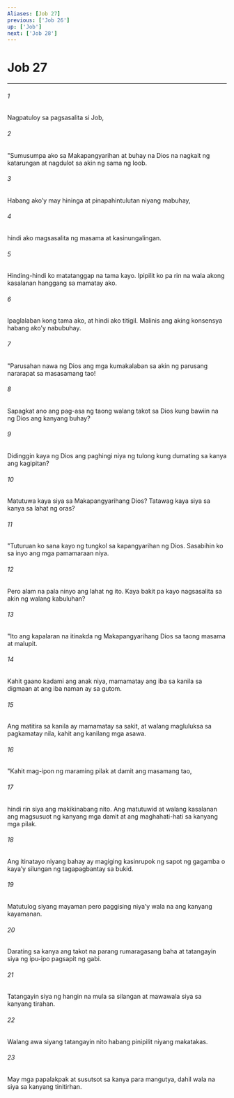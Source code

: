 ```yaml
---
Aliases: [Job 27]
previous: ['Job 26']
up: ['Job']
next: ['Job 28']
---
```

# Job 27

***






















###### 1 










Nagpatuloy sa pagsasalita si Job, 





















###### 2 










"Sumusumpa ako sa Makapangyarihan at buhay na Dios na nagkait ng katarungan at nagdulot sa akin ng sama ng loob. 





















###### 3 










Habang akoʼy may hininga at pinapahintulutan niyang mabuhay, 





















###### 4 










hindi ako magsasalita ng masama at kasinungalingan. 





















###### 5 










Hinding-hindi ko matatanggap na tama kayo. Ipipilit ko pa rin na wala akong kasalanan hanggang sa mamatay ako. 





















###### 6 










Ipaglalaban kong tama ako, at hindi ako titigil. Malinis ang aking konsensya habang akoʼy nabubuhay. 





















###### 7 










"Parusahan nawa ng Dios ang mga kumakalaban sa akin ng parusang nararapat sa masasamang tao! 





















###### 8 










Sapagkat ano ang pag-asa ng taong walang takot sa Dios kung bawiin na ng Dios ang kanyang buhay? 





















###### 9 










Didinggin kaya ng Dios ang paghingi niya ng tulong kung dumating sa kanya ang kagipitan? 





















###### 10 










Matutuwa kaya siya sa Makapangyarihang Dios? Tatawag kaya siya sa kanya sa lahat ng oras? 





















###### 11 










"Tuturuan ko sana kayo ng tungkol sa kapangyarihan ng Dios. Sasabihin ko sa inyo ang mga pamamaraan niya. 





















###### 12 










Pero alam na pala ninyo ang lahat ng ito. Kaya bakit pa kayo nagsasalita sa akin ng walang kabuluhan? 





















###### 13 










"Ito ang kapalaran na itinakda ng Makapangyarihang Dios sa taong masama at malupit. 





















###### 14 










Kahit gaano kadami ang anak niya, mamamatay ang iba sa kanila sa digmaan at ang iba naman ay sa gutom. 





















###### 15 










Ang matitira sa kanila ay mamamatay sa sakit, at walang magluluksa sa pagkamatay nila, kahit ang kanilang mga asawa. 





















###### 16 










"Kahit mag-ipon ng maraming pilak at damit ang masamang tao, 





















###### 17 










hindi rin siya ang makikinabang nito. Ang matutuwid at walang kasalanan ang magsusuot ng kanyang mga damit at ang maghahati-hati sa kanyang mga pilak. 





















###### 18 










Ang itinatayo niyang bahay ay magiging kasinrupok ng sapot ng gagamba o kayaʼy silungan ng tagapagbantay sa bukid. 





















###### 19 










Matutulog siyang mayaman pero paggising niyaʼy wala na ang kanyang kayamanan. 





















###### 20 










Darating sa kanya ang takot na parang rumaragasang baha at tatangayin siya ng ipu-ipo pagsapit ng gabi. 





















###### 21 










Tatangayin siya ng hangin na mula sa silangan at mawawala siya sa kanyang tirahan. 





















###### 22 










Walang awa siyang tatangayin nito habang pinipilit niyang makatakas. 





















###### 23 










May mga papalakpak at susutsot sa kanya para mangutya, dahil wala na siya sa kanyang tinitirhan.
